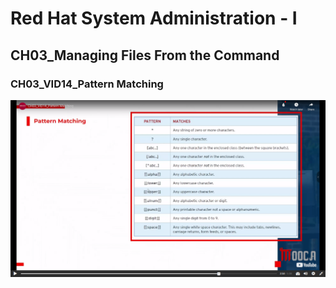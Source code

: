 # Red Hat System Administration - I


## CH03_Managing Files From the Command
### CH03_VID14_Pattern Matching
![Pattern_Matching](./Pattern_Matching.jpg)
